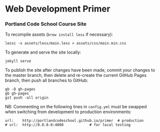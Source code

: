 Web Development Primer
=======================
### Portland Code School Course Site

To recompile assets (`brew install less` if necessary):

```
lessc -x assets/less/main.less > assets/css/main.min.css
```

To generate and serve the site locally:
```
jekyll serve
```

To publish the site after changes have been made, commit your changes to the master branch, then delete and re-create the current GitHub Pages branch, then push all branches to GitHub:

```
gb -D gh-pages
gb gh-pages
git push -all origin
```

NB: Commenting on the following lines in `config.yml` must be swapped when switching from development to production environments:

```
url:    http://portlandcodeschool.github.io/primer  # production
# url:  http://0.0.0.0:4000            # for local testing
```

